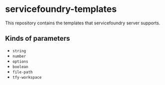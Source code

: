 # servicefoundry-templates

This repository contains the templates that servicefoundry server supports. 

## Kinds of parameters

- `string`
- `number`
- `options`
- `boolean`
- `file-path`
- `tfy-workspace`